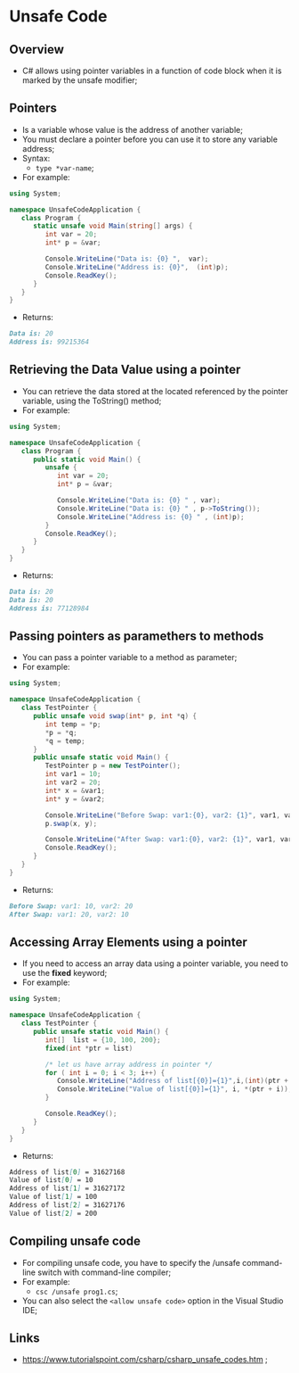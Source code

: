 # Unsafe Code

## Overview

- C# allows using pointer variables in a function of code block when it is marked by the unsafe modifier;

## Pointers

- Is a variable whose value is the address of another variable;
- You must declare a pointer before you can use it to store any variable address;
- Syntax:
  - `type *var-name`;
- For example:

```c#
using System;

namespace UnsafeCodeApplication {
   class Program {
      static unsafe void Main(string[] args) {
         int var = 20;
         int* p = &var;

         Console.WriteLine("Data is: {0} ",  var);
         Console.WriteLine("Address is: {0}",  (int)p);
         Console.ReadKey();
      }
   }
}
```

- Returns:

```markdown
Data is: 20
Address is: 99215364
```

## Retrieving the Data Value using a pointer

- You can retrieve the data stored at the located referenced by the pointer variable, using the ToString() method;
- For example:

```c#
using System;

namespace UnsafeCodeApplication {
   class Program {
      public static void Main() {
         unsafe {
            int var = 20;
            int* p = &var;

            Console.WriteLine("Data is: {0} " , var);
            Console.WriteLine("Data is: {0} " , p->ToString());
            Console.WriteLine("Address is: {0} " , (int)p);
         }
         Console.ReadKey();
      }
   }
}
```

- Returns:

```markdown
Data is: 20
Data is: 20
Address is: 77128984
```

## Passing pointers as paramethers to methods

- You can pass a pointer variable to a method as parameter;
- For example:

```c#
using System;

namespace UnsafeCodeApplication {
   class TestPointer {
      public unsafe void swap(int* p, int *q) {
         int temp = *p;
         *p = *q;
         *q = temp;
      }
      public unsafe static void Main() {
         TestPointer p = new TestPointer();
         int var1 = 10;
         int var2 = 20;
         int* x = &var1;
         int* y = &var2;

         Console.WriteLine("Before Swap: var1:{0}, var2: {1}", var1, var2);
         p.swap(x, y);

         Console.WriteLine("After Swap: var1:{0}, var2: {1}", var1, var2);
         Console.ReadKey();
      }
   }
}
```

- Returns:

```markdown
Before Swap: var1: 10, var2: 20
After Swap: var1: 20, var2: 10
```

## Accessing Array Elements using a pointer

- If you need to access an array data using a pointer variable, you need to use the **fixed** keyword;
- For example:

```c#
using System;

namespace UnsafeCodeApplication {
   class TestPointer {
      public unsafe static void Main() {
         int[]  list = {10, 100, 200};
         fixed(int *ptr = list)

         /* let us have array address in pointer */
         for ( int i = 0; i < 3; i++) {
            Console.WriteLine("Address of list[{0}]={1}",i,(int)(ptr + i));
            Console.WriteLine("Value of list[{0}]={1}", i, *(ptr + i));
         }

         Console.ReadKey();
      }
   }
}
```

- Returns:

```markdown
Address of list[0] = 31627168
Value of list[0] = 10
Address of list[1] = 31627172
Value of list[1] = 100
Address of list[2] = 31627176
Value of list[2] = 200
```

## Compiling unsafe code

- For compiling unsafe code, you have to specify the /unsafe command-line switch with command-line compiler;
- For example:
  - `csc /unsafe prog1.cs`;
- You can also select the `<allow unsafe code>` option in the Visual Studio IDE;

## Links

- <https://www.tutorialspoint.com/csharp/csharp_unsafe_codes.htm> ;

